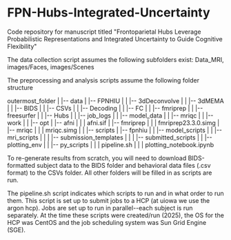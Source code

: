 # FPN-Hubs-Integrated-Uncertainty
Code repository for manuscript titled "Frontoparietal Hubs Leverage Probabilistic Representations and Integrated Uncertainty to Guide Cognitive Flexibility"

The data collection script assumes the following subfolders exist: Data_MRI, images/Faces, images/Scenes

The preprocessing and analysis scripts assume the following folder structure

outermost_folder
 |
 |-- data
 |     |-- FPNHIU
 |     |     |-- 3dDeconvolve
 |     |     |-- 3dMEMA
 |     |     |-- BIDS
 |     |     |-- CSVs
 |     |     |-- Decoding
 |     |     |-- FC
 |     |     |-- fmriprep
 |     |     |-- freesurfer
 |     |     |-- Hubs
 |     |     |-- job_logs
 |     |     |-- model_data
 |     |     |-- mriqc
 |     |     |-- work
 |
 |
 |-- opt
 |    |-- afni
 |    |    | afni.sif
 |    |-- fmriprep
 |    |    | fmriprep23.3.0.simg
 |    |-- mriqc
 |    |    | mriqc.simg
 |
 |
 |-- scripts
 |      |-- fpnhiu
 |      |     |-- model_scripts
 |      |     |-- mri_scripts
 |      |     |       |-- submission_templates
 |      |     |       |-- submitted_scripts
 |      |     |-- plotting_env
 |      |     |-- py_scripts
 |      |     | pipeline.sh
 |      |     | plotting_notebook.ipynb

To re-generate results from scratch, you will need to download BIDS-formatted subject data to the BIDS folder and behavioral data files (.csv format) to the CSVs folder. All other folders will be filled in as scripts are run.

The pipeline.sh script indicates which scripts to run and in what order to run them. This script is set up to submit jobs to a HCP (at uiowa we use the argon hcp). Jobs are set up to run in parallel--each subject is run separately.
At the time these scripts were created/run (2025), the OS for the HCP was CentOS and the job scheduling system was Sun Grid Engine (SGE).
